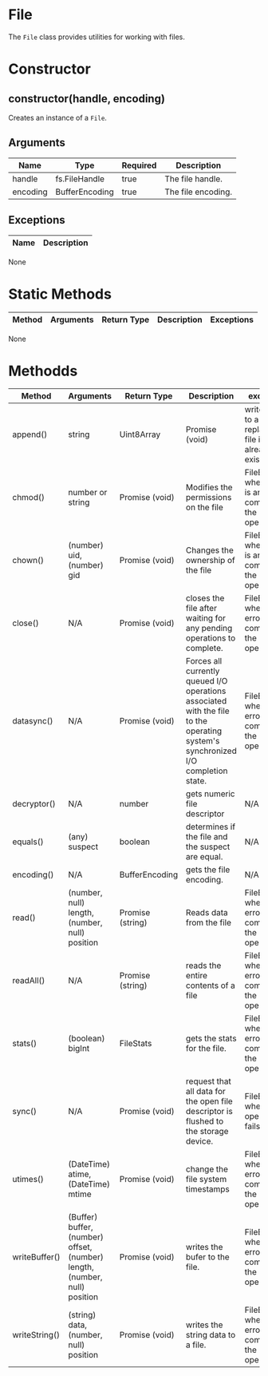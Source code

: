 # File
The `File` class provides utilities for working with files.

# Constructor
## constructor(handle, encoding)
Creates an instance of a `File`.

## Arguments
| **Name** | **Type** | **Required** | **Description** |
| ----------- | ----------- | ----------- | ----------- |
| handle | fs.FileHandle | true | The file handle. |
| encoding | BufferEncoding | true | The file encoding. | 

## Exceptions
| **Name** | **Description** |
| ----------- | ----------- |

None

# Static Methods
| **Method** | **Arguments** | **Return Type** | **Description** | **Exceptions** |
| ----------- | ----------- | ----------- | ----------- | ----------- | 

None

# Methodds
| **Method** | **Arguments** | **Return Type** | **Description** | **exceptions** |
| ----------- | ----------- | ----------- | ----------- | ----------- |
| append() | string | Uint8Array | Promise (void) | writes data to a file, replacing the file if it already exists. | FileException when there is an error appending the file. |
| chmod() | number or string | Promise (void) | Modifies the permissions on the file | FileException when there is an error completing the operation. |
| chown() | (number) uid, (number) gid | Promise (void) | Changes the ownership of the file | FileException when there is an error completing the operation. |
| close() | N/A | Promise (void) | closes the file after waiting for any pending operations to complete. | FileException when an error occurs completing the operation. |
| datasync() | N/A | Promise (void) | Forces all currently queued I/O operations associated with the file to the operating system's synchronized I/O completion state. | FileException when an error occurs completing the operation. |
| decryptor() | N/A | number | gets numeric file descriptor | N/A |
| equals() | (any) suspect | boolean | determines if the file and the suspect are equal. | N/A |
| encoding() | N/A | BufferEncoding | gets the file encoding. | N/A |
| read() | (number, null) length, (number, null) position | Promise (string) | Reads data from the file | FileException when an error occurs completing the operation. |
| readAll() | N/A | Promise (string) | reads the entire contents of a file | FileException when an error occurs completing the operation. |
| stats() | (boolean) bigInt | FileStats | gets the stats for the file. | FileException when an error occurs completing the operation. |
| sync() | N/A | Promise (void) | request that all data for the open file descriptor is flushed to the storage device. | FileException when the operation fails. |
| utimes() | (DateTime) atime, (DateTime) mtime | Promise (void) | change the file system timestamps | FileException when an error occurs completing the operation. |
| writeBuffer() | (Buffer) buffer, (number) offset, (number) length, (number, null) position | Promise (void) | writes the bufer to the file. | FileException when an error occurs completing the operation. |
| writeString() | (string) data, (number, null) position | Promise (void) | writes the string data to a file. | FileException when an error occurs completing the operation. |